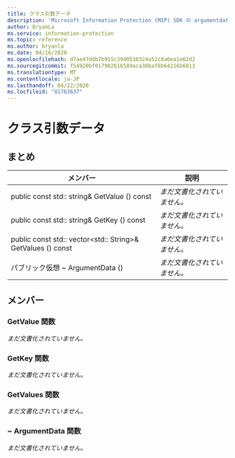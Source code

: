```yaml
---
title: クラス引数データ
description: 'Microsoft Information Protection (MIP) SDK の argumentdata:: undefined クラスを文書にします。'
author: BryanLa
ms.service: information-protection
ms.topic: reference
ms.author: bryanla
ms.date: 04/16/2020
ms.openlocfilehash: d7ae47ddb7b955c3940530324a52c8a0ea1e62d2
ms.sourcegitcommit: f54920bf017902616589aca30baf6b64216b6913
ms.translationtype: MT
ms.contentlocale: ja-JP
ms.lasthandoff: 04/22/2020
ms.locfileid: "81763637"
---
```

# <a name="class-argumentdata"></a>クラス引数データ 
  
## <a name="summary"></a>まとめ
 メンバー                        | 説明                                
--------------------------------|---------------------------------------------
public const std:: string& GetValue () const  | _まだ文書化されていません。_
public const std:: string& GetKey () const  | _まだ文書化されていません。_
public const std:: vector\<std:: String\>& GetValues () const  | _まだ文書化されていません。_
パブリック仮想 ~ ArgumentData ()  | _まだ文書化されていません。_
  
## <a name="members"></a>メンバー
  
### <a name="getvalue-function"></a>GetValue 関数
_まだ文書化されていません。_

  
### <a name="getkey-function"></a>GetKey 関数
_まだ文書化されていません。_

  
### <a name="getvalues-function"></a>GetValues 関数
_まだ文書化されていません。_

  
### <a name="argumentdata-function"></a>~ ArgumentData 関数
_まだ文書化されていません。_
